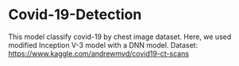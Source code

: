 # Covid-19-Detection
This model classify covid-19 by chest image dataset. Here, we used modified Inception V-3 model with a DNN model.
Dataset: https://www.kaggle.com/andrewmvd/covid19-ct-scans
